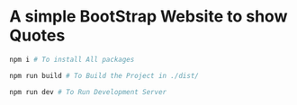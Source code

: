 # A simple BootStrap Website to show Quotes

```bash
npm i # To install All packages

npm run build # To Build the Project in ./dist/

npm run dev # To Run Development Server
```
